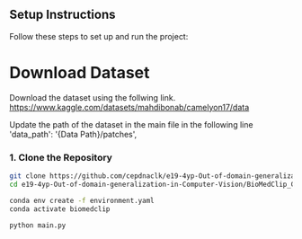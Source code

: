 ## Setup Instructions

Follow these steps to set up and run the project:
# Download Dataset

Download the dataset using the follwing link.
https://www.kaggle.com/datasets/mahdibonab/camelyon17/data

Update the path of the dataset in the main file in the following line
    'data_path': '{Data Path}/patches',



### 1. Clone the Repository

```bash
git clone https://github.com/cepdnaclk/e19-4yp-Out-of-domain-generalization-in-Computer-Vision
cd e19-4yp-Out-of-domain-generalization-in-Computer-Vision/BioMedClip_CoOP

conda env create -f environment.yaml
conda activate biomedclip

python main.py
